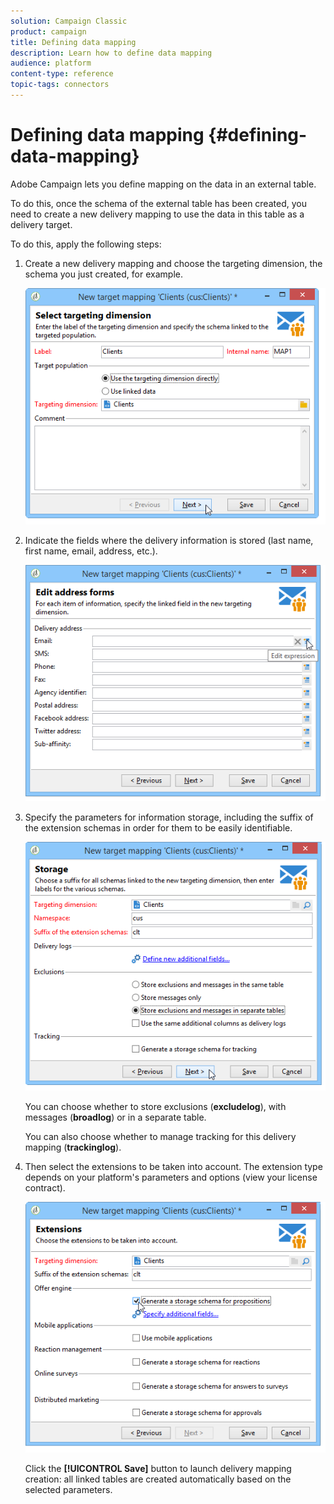 ```yaml
---
solution: Campaign Classic
product: campaign
title: Defining data mapping
description: Learn how to define data mapping
audience: platform
content-type: reference
topic-tags: connectors
---
```


# Defining data mapping {#defining-data-mapping}

Adobe Campaign lets you define mapping on the data in an external table.

To do this, once the schema of the external table has been created, you need to create a new delivery mapping to use the data in this table as a delivery target.

To do this, apply the following steps:

1. Create a new delivery mapping and choose the targeting dimension, the schema you just created, for example.

   ![](assets/wf_new_mapping_create_fda.png)

1. Indicate the fields where the delivery information is stored (last name, first name, email, address, etc.).

   ![](assets/wf_new_mapping_define_join.png)

1. Specify the parameters for information storage, including the suffix of the extension schemas in order for them to be easily identifiable.

   ![](assets/wf_new_mapping_define_names.png)

   You can choose whether to store exclusions (**excludelog**), with messages (**broadlog**) or in a separate table.

   You can also choose whether to manage tracking for this delivery mapping (**trackinglog**).

1. Then select the extensions to be taken into account. The extension type depends on your platform's parameters and options (view your license contract).

   ![](assets/wf_new_mapping_define_extensions.png)

   Click the **[!UICONTROL Save]** button to launch delivery mapping creation: all linked tables are created automatically based on the selected parameters.
